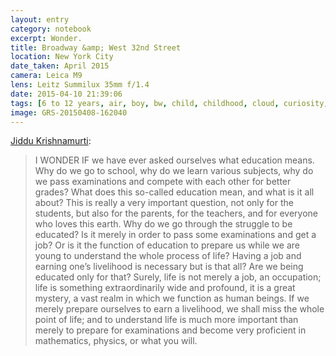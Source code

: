 ```yaml
--- 
layout: entry
category: notebook
excerpt: Wonder.
title: Broadway &amp; West 32nd Street
location: New York City
date_taken: April 2015
camera: Leica M9
lens: Leitz Summilux 35mm f/1.4
date: 2015-04-10 21:39:06
tags: [6 to 12 years, air, boy, bw, child, childhood, cloud, curiosity, delight, hand, happyness, kid, outreach, outreached arm, sky, steam, wonder]
image: GRS-20150408-162040
---
```

[Jiddu Krishnamurti](http://hypertexthero.com/logbook/2013/09/the-function-of-education/):

> I WONDER IF we have ever asked ourselves what education means. Why do we go to school, why do we learn various subjects, why do we pass examinations and compete with each other for better grades? What does this so-called education mean, and what is it all about? This is really a very important question, not only for the students, but also for the parents, for the teachers, and for everyone who loves this earth. Why do we go through the struggle to be educated? Is it merely in order to pass some examinations and get a job? Or is it the function of education to prepare us while we are young to understand the whole process of life? Having a job and earning one’s livelihood is necessary but is that all? Are we being educated only for that? Surely, life is not merely a job, an occupation; life is something extraordinarily wide and profound, it is a great mystery, a vast realm in which we function as human beings. If we merely prepare ourselves to earn a livelihood, we shall miss the whole point of life; and to understand life is much more important than merely to prepare for examinations and become very proficient in mathematics, physics, or what you will.